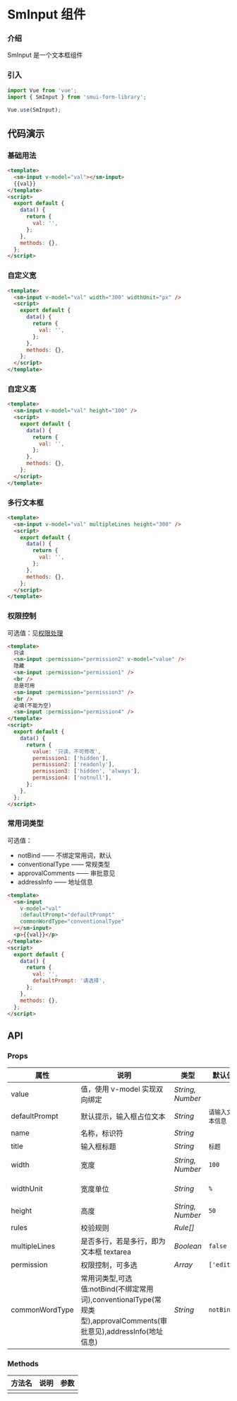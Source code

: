# SmInput 组件

### 介绍

SmInput 是一个文本框组件

### 引入

```javascript
import Vue from 'vue';
import { SmInput } from 'smui-form-library';

Vue.use(SmInput);
```

## 代码演示

### 基础用法

```html
<template>
  <sm-input v-model="val"></sm-input>
  {{val}}
</template>
<script>
  export default {
    data() {
      return {
        val: '',
      };
    },
    methods: {},
  };
</script>
```

### 自定义宽

```html
<template>
  <sm-input v-model="val" width="300" widthUnit="px" />
  <script>
    export default {
      data() {
        return {
          val: '',
        };
      },
      methods: {},
    };
  </script>
</template>
```

### 自定义高

```html
<template>
  <sm-input v-model="val" height="100" />
  <script>
    export default {
      data() {
        return {
          val: '',
        };
      },
      methods: {},
    };
  </script>
</template>
```

### 多行文本框

```html
<template>
  <sm-input v-model="val" multipleLines height="300" />
  <script>
    export default {
      data() {
        return {
          val: '',
        };
      },
      methods: {},
    };
  </script>
</template>
```

### 权限控制

可选值：见[权限处理](#/permission)

```html
<template>
  只读
  <sm-input :permission="permission2" v-model="value" />
  隐藏
  <sm-input :permission="permission1" />
  <br />
  总是可用
  <sm-input :permission="permission3" />
  <br />
  必填(不能为空)
  <sm-input :permission="permission4" />
</template>
<script>
  export default {
    data() {
      return {
        value: '只读，不可修改',
        permission1: ['hidden'],
        permission2: ['readonly'],
        permission3: ['hidden', 'always'],
        permission4: ['notnull'],
      };
    },
  };
</script>
```

### 常用词类型

可选值：

- notBind —— 不绑定常用词，默认
- conventionalType —— 常规类型
- approvalComments —— 审批意见
- addressInfo —— 地址信息

```html
<template>
  <sm-input
    v-model="val"
    :defaultPrompt="defaultPrompt"
    commonWordType="conventionalType"
  ></sm-input>
  <p>{{val}}</p>
</template>
<script>
  export default {
    data() {
      return {
        val: '',
        defaultPrompt: '请选择',
      };
    },
    methods: {},
  };
</script>
```

## API

### Props

| 属性           | 说明                                                                                                                | 类型             | 默认值           | 备注                                          |
| -------------- | ------------------------------------------------------------------------------------------------------------------- | ---------------- | ---------------- | --------------------------------------------- |
| value          | 值，使用 v-model 实现双向绑定                                                                                       | _String, Number_ |                  |                                               |
| defaultPrompt  | 默认提示，输入框占位文本                                                                                            | _String_         | `请输入文本信息` |                                               |
| name           | 名称，标识符                                                                                                        | _String_         |                  |                                               |
| title          | 输入框标题                                                                                                          | _String_         | `标题`           |                                               |
| width          | 宽度                                                                                                                | _String, Number_ | `100`            | 单位为 %和 px                                 |
| widthUnit      | 宽度单位                                                                                                            | _String_         | `%`              | 单位为 %和 px                                 |
| height         | 高度                                                                                                                | _String, Number_ | `50`             | 单位为 px                                     |
| rules          | 校验规则                                                                                                            | _Rule[]_         |                  |                                               |
| multipleLines  | 是否多行，若是多行，即为文本框 textarea                                                                             | _Boolean_        | `false`          |                                               |
| permission     | 权限控制，可多选                                                                                                    | _Array_          | `['edit']`       |                                               |
| commonWordType | 常用词类型,可选值:notBind(不绑定常用词),conventionalType(常规类型),approvalComments(审批意见),addressInfo(地址信息) | _String_         | `notBind`        | 不存在所关联的业务代码（bcode）时, 该功能无效 |

### Methods

| 方法名 | 说明 | 参数 |
| ------ | ---- | ---- |
|        |      |      |
